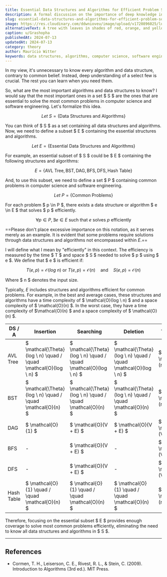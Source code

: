 ```yaml
---
title: Essential Data Structures and Algorithms for Efficient Problem Solving
description: A formal discussion on the importance of deep knowledge in select data structures and algorithms.
slug: essential-data-structures-and-algorithms-for-efficient-problem-solving
image: https://res.cloudinary.com/ddwnioveu/image/upload/v1720896025/lupj3nt5rxkjhrfvwxnq.jpg
alternativeText: A tree with leaves in shades of red, orange, and yellow in full bloom.
caption: u/Grashopha
publishedAt: 2024-07-13
updatedAt: 2024-07-13
category: theory
author: Maurício Witter
keywords: data structures, algorithms, computer science, software engineering, AVL tree, BST, DAG, BFS, DFS, hash table, efficient problem solving
---
```


In my view, it's unnecessary to know every algorithm and data structure, contrary to common belief. Instead, deep understanding of a select few is crucial. The rest you can learn when you need them.

So, what are the most important algorithms and data structures to know? I would say that the most important ones in a set $ S $ are the ones that are essential to solve the most common problems in computer science and software engineering. Let's formalize this idea.

$$
Let \ S = \{ \text{Data Structures and Algorithms} \} 
$$

You can think of $ S $ as a set containing all data structures and algorithms. Now, we need to define a subset $ E $ containing the essential structures and algorithms.

$$
Let \ E = \{ \text{Essential Data Structures and Algorithms} \} 
$$

For example, an essential subset of $ S $ could be $ E $ containing the following structures and algorithms:

$$
E = \{ \text{AVL Tree}, \text{BST}, \text{DAG}, \text{BFS}, \text{DFS}, \text{Hash Table} \} 
$$

And, to use this subset, we need to define a set $ P $ containing common problems in computer science and software engineering.

$$
Let \ P = \{ \text{Common Problems} \} 
$$

For each problem $ p \in P $, there exists a data structure or algorithm $ e \in E $ that solves $ p $ efficiently.

$$
\forall p \in P, \exists e \in E \text{ such that } e \text{ solves } p \text{ efficiently}
$$

==Please don't place excessive importance on this notation, as it serves merely as an example. It is evident that some problems require solutions through data structures and algorithms not encompassed within $E$.==

I will define what I mean by "efficiently" in this context. The efficiency is measured by the time $ T $ and space $ S $ needed to solve $ p $ using $ e $. We define that $ e $ is efficient if:

$$
T(e, p) = \mathcal{O}(log \ n) \text{ or } T(e, p) = \mathcal{O}(n) \quad \text{and} \quad S(e, p) = \mathcal{O}(n)
$$

Where $ n $ denotes the input size.

Typically, $E$ includes structures and algorithms efficient for common problems. For example, in the best and average cases, these structures and algorithms have a time complexity of $ \mathcal{O}(log \ n) $ and a space complexity of $ \mathcal{O}(n) $. In the worst case, they have a time complexity of $\mathcal{O}(n) $ and a space complexity of $ \mathcal{O}(n) $.

| DS / A     | Insertion                                                    | Searching                                                    | Deletion                                                     | Traversal            |
| ---------- | ------------------------------------------------------------ | ------------------------------------------------------------ | ------------------------------------------------------------ | -------------------- |
| AVL Tree   | $ \mathcal{\Theta}(log \ n) \quad / \quad \mathcal{O}(log \ n) $ | $ \mathcal{\Theta}(log \ n) \quad / \quad \mathcal{O}(log \ n) $ | $ \mathcal{\Theta}(log \ n) \quad / \quad \mathcal{O}(log \ n) $ | $ \mathcal{O}(n) $     |
| BST        | $ \mathcal{\Theta}(log \ n) \quad / \quad \mathcal{O}(n) $      | $ \mathcal{\Theta}(log \ n) \quad / \quad \mathcal{O}(n) $      | $ \mathcal{\Theta}(log \ n) \quad / \quad \mathcal{O}(n) $      | $ \mathcal{O}(n) $     |
| DAG        | $ \mathcal{O}(1) $                                             | $ \mathcal{O}(V + E) $                                         | $ \mathcal{O}(V + E) $                                         | $ \mathcal{O}(V + E) $ |
| BFS        | -                                                            | $ \mathcal{O}(V + E) $                                         | -                                                            | $ \mathcal{O}(V + E) $ |
| DFS        | -                                                            | $ \mathcal{O}(V + E) $                                         | -                                                            | $ \mathcal{O}(V + E) $ |
| Hash Table | $ \mathcal{O}(1) \quad / \quad \mathcal{O}(n) $                | $ \mathcal{O}(1) \quad / \quad \mathcal{O}(n) $                | $ \mathcal{O}(1) \quad / \quad \mathcal{O}(n) $                | $ \mathcal{O}(n) $     |

Therefore, focusing on the essential subset $ E $ provides enough coverage to solve most common problems efficiently, eliminating the need to know all data structures and algorithms in $ S $.

---

## References

- Cormen, T. H., Leiserson, C. E., Rivest, R. L., & Stein, C. (2009). Introduction to Algorithms (3rd ed.). MIT Press.
